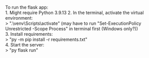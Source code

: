 To run the flask app:\
     1. Might require Python 3.9.13
     2. In the terminal, activate the virtual environment:\
          > ".\venv\Scripts\activate" (may have to run "Set-ExecutionPolicy Unrestricted -Scope Process" in terminal first (Windows only?))\
     3. Install requirements:\
          > "py -m pip install -r requirements.txt"\
     4. Start the server:\
          > "py flask run"
     
